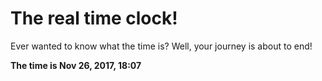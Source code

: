 # The real time clock!

Ever wanted to know what the time is? Well, your journey is about to end!

**The time is Nov 26, 2017, 18:07**